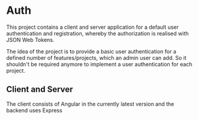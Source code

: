 # Auth

This project contains a client and server application for a default user authentication and registration, whereby the authorization is realised with JSON Web Tokens. 

The idea of the project is to provide a basic user authentication for a defined number of features/projects, which an admin user can add. So it shouldn't be required anymore to implement a user authentication for each project.

## Client and Server
The client consists of Angular in the currently latest version and the backend uses Express
